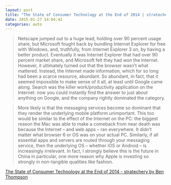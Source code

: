 ```yaml
---
layout: post
title: "The State of Consumer Technology at the End of 2014 | stratechery by Ben Thompson"
date: 2015-01-27 14:04:42
categories: auto
---
```


> Netscape jumped out to a huge lead, holding over 90 percent usage share, but Microsoft fought back by bundling Internet Explorer for free with Windows, and, truthfully, from Internet Explorer 3 on, by having a better product. Eventually it was Internet Explorer that had over 90 percent market share, and Microsoft felt they had won the Internet. However, it ultimately turned out that the browser wasn’t what mattered. Instead, the Internet made information, which for so long had been a scarce resource, abundant. So abundant, in fact, that it seemed impossible to make sense of it all, at least until Google came along. Search was the killer work/productivity application on the Internet: now you could instantly find the answer to just about anything on Google, and the company rightly dominated the category.

 <!-- --> 

> More likely is that the messaging services become so dominant that they render the underlying mobile platform unimportant. This too would be similar to the effect of the Internet on the PC: the biggest reason the Mac was able to make a comeback from near death was because the Internet – and web apps – ran everywhere. It didn’t matter what browser 6  or OS was on your actual PC. Similarly, if all essential apps and servers are routed through your messaging service, then the underlying OS – whether iOS or Android – is increasingly irrelevant. In fact, I strongly believe this is the future in China in particular, one more reason why Apple is investing so strongly in non-tangible qualities like fashion.

 <!-- --> 

[The State of Consumer Technology at the End of 2014 - stratechery by Ben Thompson](http://stratechery.com/2014/state-consumer-technology-end-2014/)